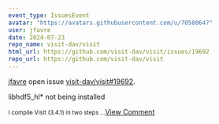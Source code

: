 ```yaml
---
event_type: IssuesEvent
avatar: "https://avatars.githubusercontent.com/u/7058064?"
user: jfavre
date: 2024-07-23
repo_name: visit-dav/visit
html_url: https://github.com/visit-dav/visit/issues/19692
repo_url: https://github.com/visit-dav/visit
---
```


<a href='https://github.com/jfavre' target='_blank'>jfavre</a> open issue <a href='https://github.com/visit-dav/visit/issues/19692' target='_blank'>visit-dav/visit#19692</a>.

<p>libhdf5_hl* not being installed</p><small>I compile VisIt (3.4.1) in two steps...</small><a href='https://github.com/visit-dav/visit/issues/19692' target='_blank'>View Comment</a>